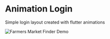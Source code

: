 # Animation Login

Simple login layout created with flutter animations

![Farmers Market Finder Demo](login.gif)

